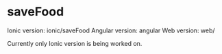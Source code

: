 # saveFood

Ionic version: ionic/saveFood
Angular version: angular
Web version: web/

Currently only Ionic version is being worked on.

